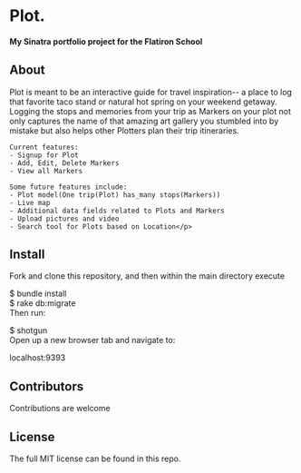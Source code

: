 <h1>Plot.</h1>
<h4>My Sinatra portfolio project for the Flatiron School</h4>
<h2>About</h2>
<p> Plot is meant to be an interactive guide for travel inspiration-- a place to log that favorite taco stand or natural hot spring on your weekend getaway. Logging the stops and memories from your trip as Markers on your plot not only captures the name of that amazing art gallery you stumbled into by mistake but also helps other Plotters plan their trip itineraries.

	Current features:
	- Signup for Plot
	- Add, Edit, Delete Markers
	- View all Markers

	Some future features include:
	- Plot model(One trip(Plot) has_many stops(Markers))
	- Live map
	- Additional data fields related to Plots and Markers
	- Upload pictures and video
	- Search tool for Plots based on Location</p>

<h2>Install</h2>

<p>Fork and clone this repository, and then within the main directory execute

$ bundle install</br>
$ rake db:migrate</br>
Then run:</br>

$ shotgun</br>
Open up a new browser tab and navigate to:</br>

localhost:9393</p>

<h2>Contributors</h2>

<p>Contributions are welcome</p>

<h2>License</h2>

<p>The full MIT license can be found in this repo.</p>
